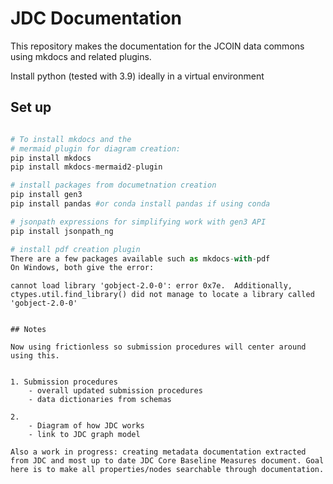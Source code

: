 # JDC Documentation

This repository makes the documentation for the 
JCOIN data commons using mkdocs and related plugins.

Install python (tested with 3.9) ideally in a virtual environment

## Set up
```python

# To install mkdocs and the 
# mermaid plugin for diagram creation:
pip install mkdocs
pip install mkdocs-mermaid2-plugin

# install packages from documetnation creation
pip install gen3
pip install pandas #or conda install pandas if using conda

# jsonpath expressions for simplifying work with gen3 API
pip install jsonpath_ng

# install pdf creation plugin
There are a few packages available such as mkdocs-with-pdf
On Windows, both give the error:
```
```cannot load library 'gobject-2.0-0': error 0x7e.  Additionally, ctypes.util.find_library() did not manage to locate a library called 'gobject-2.0-0'```


```

## Notes

Now using frictionless so submission procedures will center around using this.


1. Submission procedures
    - overall updated submission procedures
    - data dictionaries from schemas

2. 
    - Diagram of how JDC works
    - link to JDC graph model

Also a work in progress: creating metadata documentation extracted from JDC and most up to date JDC Core Baseline Measures document. Goal here is to make all properties/nodes searchable through documentation. 

